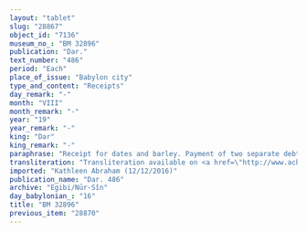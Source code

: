 ```yaml
---
layout: "tablet"
slug: "28867"
object_id: "7136"
museum_no_: "BM 32896"
publication: "Dar."
text_number: "486"
period: "Each"
place_of_issue: "Babylon city"
type_and_content: "Receipts"
day_remark: "-"
month: "VIII"
month_remark: "-"
year: "19"
year_remark: "-"
king: "Dar"
king_remark: "-"
paraphrase: "Receipt for dates and barley. Payment of two separate debts.<br /> Concerns the debt (<em>u&#39;iltu</em>) of 24 kor of dates that <strong>B</strong> owes to <strong>A</strong> and for which there exists a written agreement <em>(&scaron;aṭaru</em>) with respect to the terms for repayment (<em>adannu ana eṭēri</em>). <strong>A</strong> receives (<em>eṭēru</em>) the 24 kor of dates and its interest from <strong>B</strong>. He undertakes to bring the promissory note about this debt and return it to <strong>B</strong> (<em>na&scaron;&ucirc;-nadānu</em>) before the end of Arahsamna (VIII). Concerning another debt<br /> The present document also mentions a debt (<em>u&#39;iltu</em>) of 4;1.1 kor of barley that <strong>C</strong> owes to <strong>B</strong>, who receives payment (<em>eṭēru</em>) for it from <strong>A</strong>. The parties to the contract have taken one copy of the document each. Names of 8 witnesses and the scribe: Nab&ucirc;-balāssu-iqbi//Dābibi.<br /> &nbsp;<br /> <strong>A </strong>= Nab&ucirc;-bullissu/Nab&ucirc;-&scaron;umu-uṣur//Bēl-aplu-uṣur; <strong>B </strong>= Marduk-nāṣir-apli/Itti-Marduk-balāṭu//Egibi; <strong>C </strong>= Nab&ucirc;-mukīn-zēri/Nab&ucirc;-&scaron;umu-lī&scaron;ir//Bēl-aplu-uṣur"
transliteration: "Transliteration available on <a href=\"http://www.achemenet.com/fr/item/?/sources-textuelles/textes-par-regions/babylonie/babylone/1662978\" target=\"_blank\">Achemenet</a>"
imported: "Kathleen Abraham (12/12/2016)"
publication_name: "Dar. 486"
archive: "Egibi/Nūr-Sîn"
day_babylonian_: "16"
title: "BM 32896"
previous_item: "28870"
---
```

